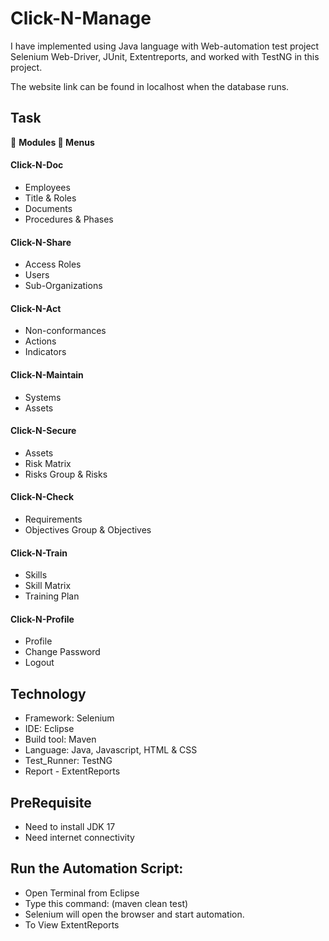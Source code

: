 
<h1 align="left">Click-N-Manage</h1>
  
I have implemented using Java language with Web-automation test project Selenium Web-Driver, JUnit, Extentreports, and worked with TestNG in this project.

The website link can be found in localhost when the database runs.

<h2 align="left">Task</h2>

🔭 **Modules 🌱 Menus**

<h4 align="left">Click-N-Doc</h4> 

- Employees
- Title & Roles
- Documents
- Procedures & Phases

<h4 align="left">Click-N-Share</h4> 

- Access Roles
- Users
- Sub-Organizations

<h4 align="left">Click-N-Act</h4>

- Non-conformances
- Actions
- Indicators

<h4 align="left">Click-N-Maintain</h4>

- Systems
- Assets

<h4 align="left">Click-N-Secure</h4>

- Assets
- Risk Matrix
- Risks Group & Risks

<h4 align="left">Click-N-Check</h4>

- Requirements
- Objectives Group & Objectives

<h4 align="left">Click-N-Train</h4>

- Skills
- Skill Matrix
- Training Plan

<h4 align="left">Click-N-Profile</h4>

- Profile
- Change Password
- Logout


<h2 align="left">Technology</h2>
  
- Framework: Selenium
- IDE: Eclipse
- Build tool: Maven
- Language: Java, Javascript, HTML & CSS
- Test_Runner: TestNG
- Report - ExtentReports
  
<h2 align="left">PreRequisite</h2>
  
- Need to install JDK 17
- Need internet connectivity
  
<h2 align="left">Run the Automation Script:</h2>
  
- Open Terminal from Eclipse
- Type this command: (maven clean test)
- Selenium will open the browser and start automation.
- To View ExtentReports
